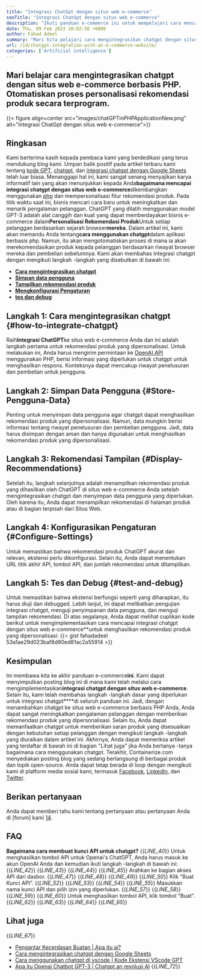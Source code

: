```yaml
---
title: "Integrasi ChatGpt dengan situs web e-commerce" 
seoTitle: "Integrasi ChatGpt dengan situs web e-commerce" 
description: "Ikuti panduan e-commerce ini untuk mempelajari cara mencapai integrasi chatgpt dengan situs web e-commerce untuk membuat rekomendasi produk yang dipersonalisasi." 
date: Thu, 09 Feb 2023 20:02:56 +0000
author: Fahad Adeel
summary: "Mari kita pelajari cara mengintegrasikan chatgpt dengan situs web e-commerce berbasis PHP. Otomatiskan proses personalisasi rekomendasi produk secara terprogram." 
url: /id/chatgpt-integration-with-an-e-commerce-website/
categories: ['Artificial intelligence']
---
```


## Mari belajar cara mengintegrasikan chatgpt dengan situs web e-commerce berbasis PHP. Otomatiskan proses personalisasi rekomendasi produk secara terprogram.

{{< figure align=center src="images/chatGPTinPHPApplicationNew.png" alt="Integrasi ChatGpt dengan situs web e-commerce">}}


## Ringkasan
Kami berterima kasih kepada pembaca kami yang berdedikasi yang terus mendukung blog kami. Umpan balik positif pada artikel terbaru kami tentang [kode GPT][1], [chatgpt][2], dan [integrasi chatgpt dengan Google Sheets][3] telah luar biasa. Menanggapi hal ini, kami sangat senang menyajikan karya informatif lain yang akan menunjukkan kepada Anda**bagaimana mencapai integrasi chatgpt dengan situs web e-commerce**dikembangkan menggunakan [php][4] dan mempersonalisasi fitur rekomendasi produk.
Pada titik waktu saat ini, bisnis mencari cara baru untuk meningkatkan dan menarik pengalaman pelanggan. ChatGPT yang dilatih menggunakan model GPT-3 adalah alat canggih dan kuat yang dapat memberdayakan bisnis e-commerce dalam**Personalisasi Rekomendasi Produk**Untuk setiap pelanggan berdasarkan sejarah browser**mereka**. Dalam artikel ini, kami akan memandu Anda tentang**cara menggunakan chatgpt**dalam aplikasi berbasis php. Namun, itu akan mengotomatiskan proses di mana ia akan merekomendasikan produk kepada pelanggan berdasarkan riwayat browser mereka dan pembelian sebelumnya.
Kami akan membahas integrasi chatgpt dengan mengikuti langkah -langkah yang disebutkan di bawah ini:
* [**Cara mengintegrasikan chatgpt**][5]
* [**Simpan data pengguna**][6]
* [**Tampilkan rekomendasi produk**][7]
* [**Mengkonfigurasi Pengaturan**][8]
* [**tes dan debug**][9]

## Langkah 1: Cara mengintegrasikan chatgpt   {#how-to-integrate-chatgpt}
Raih**Integrasi ChatGPT**ke situs web e-commerce Anda dan ini adalah langkah pertama untuk rekomendasi produk yang dipersonalisasi. Untuk melakukan ini, Anda harus mengirim permintaan ke [OpenAI API][10] menggunakan PHP, berisi informasi yang diperlukan untuk chatgpt untuk menghasilkan respons. Konteksnya dapat mencakup riwayat penelusuran dan pembelian untuk pengguna.

## Langkah 2: Simpan Data Pengguna   {#Store-Pengguna-Data}
Penting untuk menyimpan data pengguna agar chatgpt dapat menghasilkan rekomendasi produk yang dipersonalisasi. Namun, data mungkin berisi informasi tentang riwayat penelusuran dan pembelian pengguna. Jadi, data harus disimpan dengan aman dan hanya digunakan untuk menghasilkan rekomendasi produk yang dipersonalisasi.

## Langkah 3: Rekomendasi Tampilan   {#Display-Recommendations}
Setelah itu, langkah selanjutnya adalah menampilkan rekomendasi produk yang dihasilkan oleh ChatGPT di situs web e-commerce Anda setelah mengintegrasikan chatgpt dan menyimpan data pengguna yang diperlukan. Oleh karena itu, Anda dapat menampilkan rekomendasi di halaman produk atau di bagian terpisah dari Situs Web.

## Langkah 4: Konfigurasikan Pengaturan   {#Configure-Settings}
Untuk memastikan bahwa rekomendasi produk ChatGPT akurat dan relevan, ekstensi perlu dikonfigurasi. Selain itu, Anda dapat menentukan URL titik akhir API, tombol API, dan jumlah rekomendasi untuk ditampilkan.

## Langkah 5: Tes dan Debug   {#test-and-debug}
Untuk memastikan bahwa ekstensi berfungsi seperti yang diharapkan, itu harus diuji dan debugged. Lebih lanjut, ini dapat melibatkan pengujian integrasi chatgpt, menguji penyimpanan data pengguna, dan menguji tampilan rekomendasi.
Di atas segalanya, Anda dapat melihat cuplikan kode berikut untuk mengimplementasikan cara mencapai integrasi chatgpt dengan situs web e-commerce**untuk menghasilkan rekomendasi produk yang dipersonalisasi:
{{< gist fahadadeel 53a1ae29d023baf8d90ed81ac2a55914 >}}

## Kesimpulan
Ini membawa kita ke akhir panduan e-commerce**ini**. Kami dapat menyimpulkan posting blog ini di mana kami telah melalui cara mengimplementasikan**integrasi chatgpt dengan situs web e-commerce**. Selain itu, kami telah membahas langkah -langkah dasar yang diperlukan untuk integrasi chatgpt****di seluruh panduan ini. Jadi, dengan menambahkan chatgpt ke situs web e-commerce berbasis PHP Anda, Anda dapat sangat meningkatkan pengalaman pelanggan dengan memberikan rekomendasi produk yang dipersonalisasi. Selain itu, Anda dapat memanfaatkan chatgpt untuk memberikan saran produk yang disesuaikan dengan kebutuhan setiap pelanggan dengan mengikuti langkah -langkah yang diuraikan dalam artikel ini. Akhirnya, Anda dapat memeriksa artikel yang terdaftar di bawah ini di bagian "Lihat juga" jika Anda bertanya -tanya bagaimana cara menggunakan chatgpt.
Terakhir, Containerize.com menyediakan posting blog yang sedang berlangsung di berbagai produk dan topik open-source. Anda dapat tetap berada di loop dengan mengikuti kami di platform media sosial kami, termasuk [Facebook][11], [LinkedIn][12], dan [Twitter][13].

## Berikan pertanyaan
Anda dapat memberi tahu kami tentang pertanyaan atau pertanyaan Anda di [forum] kami [14].

## FAQ
**Bagaimana cara membuat kunci API untuk chatgpt?**
{{_LINE_40_}}
  Untuk menghasilkan tombol API untuk Openai's ChatGPT, Anda harus masuk ke akun OpenAI Anda dan kemudian ikuti langkah -langkah di bawah ini:
{{_LINE_42_}}
{{_LINE_43_}}
{{_LINE_44_}}
{{_LINE_45_}}
      Arahkan ke bagian akses API dari dasbor.
{{_LINE_47_}}
{{_LINE_48_}}
{{_LINE_49_}}
{{_LINE_50_}}
      Klik “Buat Kunci API”.
{{_LINE_52_}}
{{_LINE_53_}}
{{_LINE_54_}}
{{_LINE_55_}}
      Masukkan nama kunci API dan pilih izin yang diperlukan.
{{_LINE_57_}}
{{_LINE_58_}}
{{_LINE_59_}}
{{_LINE_60_}}
      Untuk menghasilkan tombol API, klik tombol "Buat".
{{_LINE_62_}}
{{_LINE_63_}}
{{_LINE_64_}}
{{_LINE_65_}}

## Lihat juga
{{_LINE_67_}}
  * [Pengantar Kecerdasan Buatan | Apa itu ai?][15]
  * [Cara mengintegrasikan chatgpt dengan Google Sheets][3]
  * [Cara menggunakan chatgpt di vscode | Kode Ekstensi VScode GPT][1]
  * [Apa itu Openai Chatbot GPT-3 | Chatgpt an revolusi AI][2]
{{_LINE_72_}}

  
[1]: https://blog.containerize.com/artificial-intelligence/how-to-use-chatgpt-in-vscode-the-vscode-extension-codegpt/
[2]: https://blog.containerize.com/artificial-intelligence/what-is-openai-chatbot-gpt-3-chatgpt-an-ai-revolution/
[3]: https://blog.containerize.com/artificial-intelligence/integrate-chatgpt-with-google-sheets/
[4]: https://www.php.net/
[5]: #How-to-Integrate-ChatGPT
[6]: #Store-User-Data
[7]: #Display-Recommendations
[8]: #Configure-Settings
[9]: #Test-and-Debug
[10]: https://platform.openai.com/account/api-keys
[11]: https://web.facebook.com/containerize
[12]: https://www.linkedin.com/company/containerize/
[13]: https://twitter.com/containerize_co
[14]: https://forum.containerize.com/
[15]: https://blog.containerize.com/artificial-intelligence/an-introduction-to-artificial-intelligence-what-is-ai/
